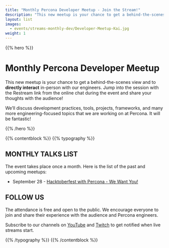 ```yaml
---
title: "Monthly Percona Developer Meetup - Join the Stream!"
description: "This new meetup is your chance to get a behind-the-scenes view and to directly interact in person with our engineers. Jump into the session with the Restream link from the chat!"
layout: list
images:
  - events/streams-monthly-dev/Developer-Meetup-Kai.jpg
weight: 1
---
```


{{% hero %}}

# Monthly Percona Developer Meetup

This new meetup is your chance to get a behind-the-scenes view and to **directly interact** in-person with our engineers. Jump into the session with the Restream link from the online chat during the event and share your thoughts with the audience!

We’ll discuss development practices, tools, projects, frameworks, and many more engineering-focused topics that we are working on at Percona. It will be fantastic! 

{{% /hero %}}

{{% contentblock %}}
{{% typography %}}

## MONTHLY TALKS LIST

The event takes place once a month. Here is the list of the past and upcoming meetups:

* September 28 - [Hacktoberfest with Percona - We Want You!](/events/streams-monthly-dev/2022-09-26-hacktoberfest/)

## FOLLOW US

The attendance is free and open to the public. We encourage everyone to join and share their experience with the audience and Percona engineers.

Subscribe to our channels on [YouTube](https://www.youtube.com/watch?v=hTSHb0NU_1E) and [Twitch](https://www.twitch.tv/perconacommunity) to get notified when live streams start.

{{% /typography %}}
{{% /contentblock %}}